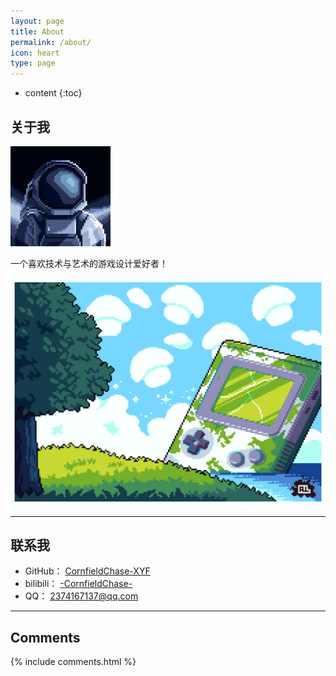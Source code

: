 ```yaml
---
layout: page
title: About
permalink: /about/
icon: heart
type: page
---
```


* content
{:toc}
## 关于我

<img src="../picture/4about.assets/%E5%A4%B4%E5%83%8F.png" alt="头像" style="zoom:25%;" />

一个喜欢技术与艺术的游戏设计爱好者！



![示例图片](../picture/4about.assets/%E7%A4%BA%E4%BE%8B%E5%9B%BE%E7%89%87.png)

---



## 联系我

* GitHub： [CornfieldChase-XYF](https://github.com/CornfieldChase-XYF)
* bilibili： [-CornfieldChase-](https://space.bilibili.com/1155332608?spm_id_from=333.1007.0.0)
* QQ： 2374167137@qq.com



---



## Comments

{% include comments.html %}
